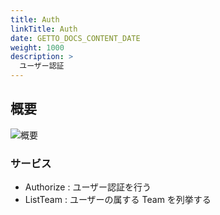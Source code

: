 ```yaml
---
title: Auth
linkTitle: Auth
date: GETTO_DOCS_CONTENT_DATE
weight: 1000
description: >
  ユーザー認証
---
```


## 概要

![概要](abstract.png)


### サービス

- Authorize : ユーザー認証を行う
- ListTeam : ユーザーの属する Team を列挙する

